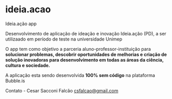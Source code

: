 # ideia.acao
Ideia.ação app

Desenvolvimento de aplicação de ideação e inovação Ideia.ação (PD), a ser utilizaado em período de teste na universidade Unimep

O app tem como objetivo a parceria aluno-professor-instituição para **solucionar problemas, descobrir oportunidades de melhorias e criação de solução inovadoras para desenvolvimento em todas as áreas da ciência, cultura e sociedade.**

A aplicação esta sendo desenvolvida **100% sem código** na plataforma Bubble.is

Contato - Cesar Sacconi Falcão
csfalcao@gmail.com

